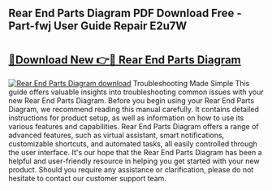 ## Rear End Parts Diagram PDF Download Free - Part-fwj User Guide Repair E2u7W

# <h2><a href="http://dfo09v9.blite.top/?on=Rear+End+Parts+Diagram">🔗Download New 👉🔴 Rear End Parts Diagram</a></h2>

[![Rear End Parts Diagram download](https://i.imgur.com/lujVjoI.png)](http://dfo09v9.blite.top/?on=Rear+End+Parts+Diagram)
Troubleshooting Made Simple This guide offers valuable insights into troubleshooting common issues with your new Rear End Parts Diagram. Before you begin using your Rear End Parts Diagram, we recommend reading this manual carefully. It contains detailed instructions for product setup, as well as information on how to use its various features and capabilities. Rear End Parts Diagram offers a range of advanced features, such as virtual assistant, smart notifications, customizable shortcuts, and automated tasks, all easily controlled through the user interface. It's our hope that the Rear End Parts Diagram has been a helpful and user-friendly resource in helping you get started with your new product. Should you require any assistance or clarification, please do not hesitate to contact our customer support team.
